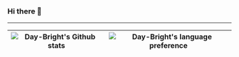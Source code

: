 ### Hi there 👋
----------------------------------------------------------------------------------------------------------------------------------------------------------------------------
<!--
**Day-Bright/Day-Bright** is a ✨ _special_ ✨ repository because its `README.md` (this file) appears on your GitHub profile.

Here are some ideas to get you started:

- 🔭 I’m currently working on ...
- 🌱 I’m currently learning ...
- 👯 I’m looking to collaborate on ...
- 🤔 I’m looking for help with ...
- 💬 Ask me about ...
- 📫 How to reach me: ...
- 😄 Pronouns: ...
- ⚡ Fun fact: ...
-->
| <img src="https://github-readme-stats.vercel.app/api?username=Day-Bright&show_icons=true&count_private=true&hide_border=true" alt="Day-Bright's Github stats" align="center" /> | <img src="https://github-readme-stats.vercel.app/api/top-langs/?username=Day-Bright&layout=compact&hide_border=true" alt="Day-Bright's language preference" align="center" /> |
| ------------- | ------------- |



